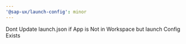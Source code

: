 ```yaml
---
'@sap-ux/launch-config': minor
---
```


Dont Update launch.json if App is Not in Workspace but launch Config Exists
